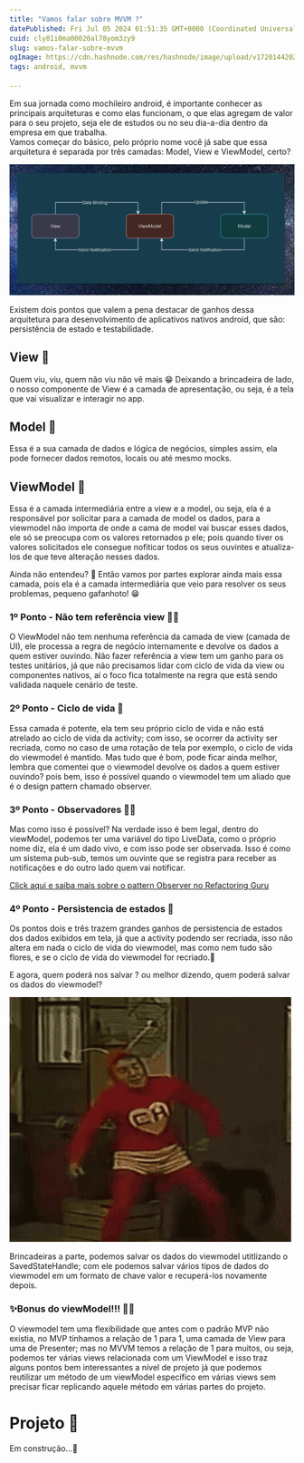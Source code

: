 ```yaml
---
title: "Vamos falar sobre MVVM ?"
datePublished: Fri Jul 05 2024 01:51:35 GMT+0000 (Coordinated Universal Time)
cuid: cly81i0ma00020al78yom3zy9
slug: vamos-falar-sobre-mvvm
ogImage: https://cdn.hashnode.com/res/hashnode/image/upload/v1720144202943/d2326178-f038-479f-92cc-faa417fade6d.png
tags: android, mvvm

---
```


Em sua jornada como mochileiro android, é importante conhecer as principais arquiteturas e como elas funcionam, o que elas agregam de valor para o seu projeto, seja ele de estudos ou no seu dia-a-dia dentro da empresa em que trabalha.  
Vamos começar do básico, pelo próprio nome você já sabe que essa arquitetura é separada por três camadas: Model, View e ViewModel, certo?

![Desenho - MVVM](https://github.com/agathaappb/blog/blob/main/img/MVVM/Desenho_MVVM.png?raw=true)

Existem dois pontos que valem a pena destacar de ganhos dessa arquitetura para desenvolvimento de aplicativos nativos android, que são: persistência de estado e testabilidade.

## View 🧐
Quem viu, viu, quem não viu não vê mais 😁
Deixando a brincadeira de lado, o nosso componente de View é a camada de apresentação, ou seja, é a tela que vai visualizar e interagir no app. 

## Model 🧐
Essa é a sua camada de dados e lógica de negócios, simples assim, ela pode fornecer dados remotos, locais ou até mesmo mocks. 

## ViewModel 🤩
Essa é a camada intermediária entre a view e a model, ou seja, ela é a responsável por solicitar para a camada de model os dados, para a viewmodel não importa de onde a cama de model vai buscar esses dados, ele só se preocupa com os valores retornados p ele; pois quando tiver os valores solicitados ele consegue nofiticar todos os seus ouvintes e atualiza-los de que teve alteração nesses dados. 

Ainda não entendeu? 🤔
Então vamos por partes explorar ainda mais essa camada, pois ela é a
camada intermediária que veio para resolver os seus problemas, pequeno gafanhoto! 😁

### 1º Ponto - Não tem referência view 😶‍🌫️

O ViewModel não tem nenhuma referência da camada de view (camada de UI), ele processa a regra de negócio internamente e devolve os dados a quem estiver ouvindo. Não fazer referência a view tem um ganho para os testes unitários, já que não precisamos lidar com ciclo de vida da view ou componentes nativos, aí o foco fica totalmente na regra que está sendo validada naquele cenário de teste. 

### 2º Ponto - Ciclo de vida 👀
Essa camada é potente, ela tem seu próprio ciclo de vida e não está atrelado ao ciclo de vida da activity; com isso, se ocorrer da activity ser recriada, como no caso de uma rotação de tela por exemplo, o ciclo de vida do viewmodel é mantido. Mas tudo que é bom, pode ficar ainda melhor, lembra que comentei que o viewmodel devolve os dados a quem estiver ouvindo? pois bem, isso é possível quando o viewmodel tem um aliado que é o design pattern chamado observer. 

### 3º Ponto - Observadores  🕵🏻
Mas como isso é possível?
Na verdade isso é bem legal, dentro do viewModel, podemos ter uma variável do tipo LiveData, como o próprio nome diz, ela é um dado vivo, e com isso pode ser observada. Isso é como um sistema pub-sub, temos um ouvinte que se registra para receber as notificações e do outro lado quem vai notificar. 

[Click aqui e saiba mais sobre o pattern Observer no Refactoring Guru](https://refactoring.guru/pt-br/design-patterns/observer)

### 4º Ponto - Persistencia de estados 🤔
Os pontos dois e três trazem grandes ganhos de persistencia de estados dos dados exibidos em tela, já que a activity podendo ser recriada, isso não altera em nada o ciclo de vida do viewmodel, mas como nem tudo são flores, e se o ciclo de vida do viewmodel for recriado.👀
 
E agora, quem poderá nos salvar ? ou melhor dizendo, quem poderá salvar os dados do viewmodel? 

![Chapolin Colorado](https://github.com/agathaappb/blog/blob/main/img/MVVM/ChapolinAstuciaGIF.gif?raw=truer)

Brincadeiras a parte, podemos salvar os dados do viewmodel utitlizando o SavedStateHandle; com ele podemos salvar vários tipos de dados do viewmodel em um formato de chave valor e recuperá-los novamente depois. 

### ✨Bonus do viewModel!!! 🎉✨
O viewmodel tem uma flexibilidade que antes com o padrão MVP não existia, no MVP tínhamos a relação de 1 para 1, uma camada de View para uma de Presenter; mas no MVVM temos a relação de 1 para muitos, ou seja, podemos ter várias views relacionada com um ViewModel e isso traz alguns pontos bem interessantes a nível de projeto já que podemos reutilizar um método de um viewModel específico em várias views sem precisar ficar replicando aquele método em várias partes do projeto. 


# Projeto  🚀
Em construção...🚧






